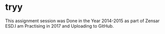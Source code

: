 # tryy
This assignment session was Done in the Year 2014-2015 as part of Zensar ESD.I am Practising in 2017 and Uploading to GitHub.
